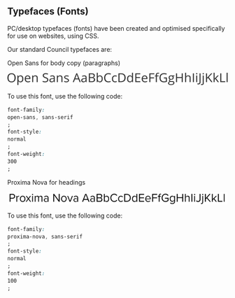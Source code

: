 ## Typefaces \(Fonts\)

PC/desktop typefaces \(fonts\) have been created and optimised specifically for use on websites, using CSS.

Our standard Council typefaces are:

Open Sans for body copy \(paragraphs\)

![](/assets/typography-open-sans.png)

To use this font, use the following code:

```css
font-family: 
open-sans, sans-serif
;
font-style: 
normal
;
font-weight: 
300
;
```

Proxima Nova for headings

![](/assets/typography-promixa-nova.png)

To use this font, use the following code:

```css
font-family: 
proxima-nova, sans-serif
;
font-style: 
normal
;
font-weight: 
100
;
```



